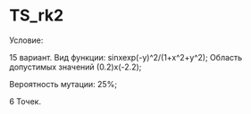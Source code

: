 # TS_rk2
Условие: 

15 вариант. Вид функции: sinxexp(-y)^2/(1+x^2+y^2); Область допустимых значений (0.2)х(-2.2);

Вероятность мутации: 25%;

6 Точек.
